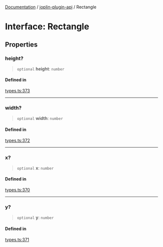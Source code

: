 [Documentation](../../packages.md) / [joplin-plugin-api](../index.md) / Rectangle

# Interface: Rectangle

## Properties

### height?

> `optional` **height**: `number`

#### Defined in

[types.ts:373](https://github.com/rxliuli/joplin-utils/blob/856dd8cbf75fe71932485581a99ca0e4ebcdd5e8/packages/joplin-plugin-api/src/types.ts#L373)

---

### width?

> `optional` **width**: `number`

#### Defined in

[types.ts:372](https://github.com/rxliuli/joplin-utils/blob/856dd8cbf75fe71932485581a99ca0e4ebcdd5e8/packages/joplin-plugin-api/src/types.ts#L372)

---

### x?

> `optional` **x**: `number`

#### Defined in

[types.ts:370](https://github.com/rxliuli/joplin-utils/blob/856dd8cbf75fe71932485581a99ca0e4ebcdd5e8/packages/joplin-plugin-api/src/types.ts#L370)

---

### y?

> `optional` **y**: `number`

#### Defined in

[types.ts:371](https://github.com/rxliuli/joplin-utils/blob/856dd8cbf75fe71932485581a99ca0e4ebcdd5e8/packages/joplin-plugin-api/src/types.ts#L371)
